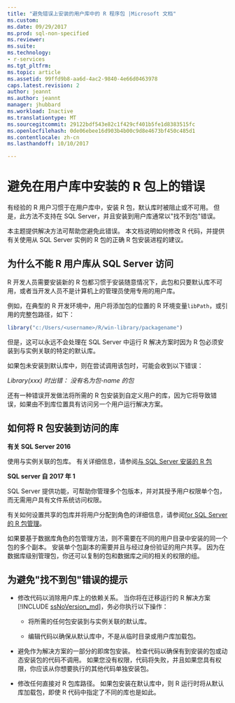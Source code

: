 ```yaml
---
title: "避免错误上安装的用户库中的 R 程序包 |Microsoft 文档"
ms.custom: 
ms.date: 09/29/2017
ms.prod: sql-non-specified
ms.reviewer: 
ms.suite: 
ms.technology:
- r-services
ms.tgt_pltfrm: 
ms.topic: article
ms.assetid: 99ffd9b8-aa6d-4ac2-9840-4e66d0463978
caps.latest.revision: 2
author: jeannt
ms.author: jeannt
manager: jhubbard
ms.workload: Inactive
ms.translationtype: MT
ms.sourcegitcommit: 29122bdf543e82c1f429cf401b5fe1d8383515fc
ms.openlocfilehash: 0de06ebee16d903b4b00c9d8e4673bf450c485d1
ms.contentlocale: zh-cn
ms.lasthandoff: 10/10/2017

---
```

# <a name="avoiding-errors-on-r-packages-installed-in-user-libraries"></a>避免在用户库中安装的 R 包上的错误

有经验的 R 用户习惯于在用户库中，安装 R 包，默认库时被阻止或不可用。 但是，此方法不支持在 SQL Server，并且安装到用户库通常以"找不到包"错误。

本主题提供解决方法可帮助您避免此错误。 本文档说明如何修改 R 代码，并提供有关使用从 SQL Server 实例的 R 包的正确 R 包安装进程的建议。

## <a name="why-r-user-libraries-cannot-be-accessed-from-sql-server"></a>为什么不能 R 用户库从 SQL Server 访问

R 开发人员需要安装新的 R 包都习惯于安装随意情况下，此包和只要默认库不可用，或者当开发人员不是计算机上的管理员使用专用的用户库。

例如，在典型的 R 开发环境中，用户将添加包的位置的 R 环境变量`libPath`，或引用的完整包路径，如下：

```R
library("c:/Users/<username>/R/win-library/packagename")  
```

但是，这可以永远不会处理在 SQL Server 中运行 R 解决方案时因为 R 包必须安装到与实例关联的特定的默认库。

如果包未安装到默认库中，则在尝试调用该包时，可能会收到以下错误：

*Library(xxx) 时出错： 没有名为包-name 的包*

还有一种错误开发做法将所需的 R 包安装到自定义用户的库，因为它将导致错误，如果由不到库位置具有访问另一个用户运行解决方案。

## <a name="how-to-install-r-packages-to-an-accessible-library"></a>如何将 R 包安装到访问的库

**有关 SQL Server 2016**

使用与实例关联的包库。 有关详细信息，请参阅[与 SQL Server 安装的 R 包](installing-and-managing-r-packages.md)

**SQL server 自 2017 年 1**

SQL Server 提供功能，可帮助你管理多个包版本，并对其授予用户权限单个包，而无需用户具有文件系统访问权限。

有关如何设置共享的包库并将用户分配到角色的详细信息，请参阅[for SQL Server 的 R 包管理](r-package-management-for-sql-server-r-services.md)。

如果要基于数据库角色的包管理方法，则不需要在不同的用户目录中安装的同一个包的多个副本。 安装单个包副本的需要并且与经过身份验证的用户共享。 因为在数据库级别管理包，你还可以复制的包和数据库之间的相关的权限的组。

## <a name="tips-for-avoiding-package-not-found-errors"></a>为避免"找不到包"错误的提示

+ 修改代码以消除用户库上的依赖关系。 当你将在迁移运行的 R 解决方案[!INCLUDE [ssNoVersion_md](..\..\includes\ssnoversion-md.md)]，务必你执行以下操作：

    + 将所需的任何包安装到与实例关联的默认库。

    + 编辑代码以确保从默认库中，不是从临时目录或用户库加载包。

+ 避免作为解决方案的一部分的即席包安装。 检查代码以确保有到安装的包或动态安装包的代码不调用。 如果您没有权限，代码将失败，并且如果您具有权限，你应该从你想要执行的其他代码单独安装包。

+ 修改任何直接对 R 包库路径。 如果包安装在默认库中，则 R 运行时将从默认库加载包，即使 R 代码中指定了不同的库也是如此。

